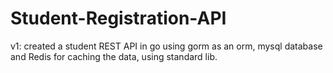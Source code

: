 # Student-Registration-API
v1: created a student REST API in go using gorm as an orm, mysql database and Redis for caching the data, using standard lib.
